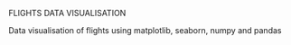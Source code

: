 FLIGHTS DATA VISUALISATION

Data visualisation of flights using matplotlib, seaborn, numpy and pandas




